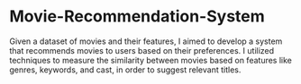 # Movie-Recommendation-System
Given a dataset of movies and their features, I aimed to develop a system that recommends movies to users based on their preferences.  I utilized techniques to measure the similarity between movies based on features like genres, keywords, and cast, in order to suggest relevant titles.
